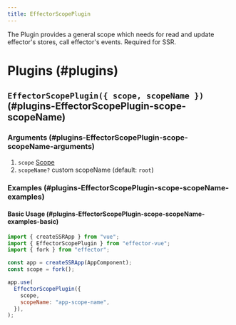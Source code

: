 ```yaml
---
title: EffectorScopePlugin
---
```


The Plugin provides a general scope which needs for read and update effector's stores, call effector's events. Required for SSR.

# Plugins (#plugins)

## `EffectorScopePlugin({ scope, scopeName })` (#plugins-EffectorScopePlugin-scope-scopeName)

### Arguments (#plugins-EffectorScopePlugin-scope-scopeName-arguments)

1. `scope` [Scope](/en/api/effector/Scope)
2. `scopeName?` custom scopeName (default: `root`)

### Examples (#plugins-EffectorScopePlugin-scope-scopeName-examples)

#### Basic Usage (#plugins-EffectorScopePlugin-scope-scopeName-examples-basic)

```js
import { createSSRApp } from "vue";
import { EffectorScopePlugin } from "effector-vue";
import { fork } from "effector";

const app = createSSRApp(AppComponent);
const scope = fork();

app.use(
  EffectorScopePlugin({
    scope,
    scopeName: "app-scope-name",
  }),
);
```

